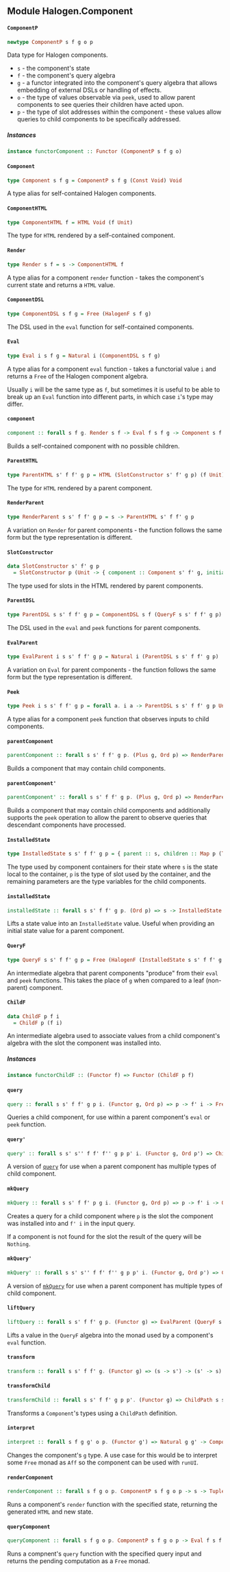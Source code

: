 ## Module Halogen.Component

#### `ComponentP`

``` purescript
newtype ComponentP s f g o p
```

Data type for Halogen components.
- `s` - the component's state
- `f` - the component's query algebra
- `g` - a functor integrated into the component's query algebra that allows
        embedding of external DSLs or handling of effects.
- `o` - the type of values observable via `peek`, used to allow parent
        components to see queries their children have acted upon.
- `p` - the type of slot addresses within the component - these values
        allow queries to child components to be specifically addressed.

##### Instances
``` purescript
instance functorComponent :: Functor (ComponentP s f g o)
```

#### `Component`

``` purescript
type Component s f g = ComponentP s f g (Const Void) Void
```

A type alias for self-contained Halogen components.

#### `ComponentHTML`

``` purescript
type ComponentHTML f = HTML Void (f Unit)
```

The type for `HTML` rendered by a self-contained component.

#### `Render`

``` purescript
type Render s f = s -> ComponentHTML f
```

A type alias for a component `render` function - takes the component's
current state and returns a `HTML` value.

#### `ComponentDSL`

``` purescript
type ComponentDSL s f g = Free (HalogenF s f g)
```

The DSL used in the `eval` function for self-contained components.

#### `Eval`

``` purescript
type Eval i s f g = Natural i (ComponentDSL s f g)
```

A type alias for a component `eval` function - takes a functorial value `i`
and returns a `Free` of the Halogen component algebra.

Usually `i` will be the same type as `f`, but sometimes it is useful to be
able to break up an `Eval` function into different parts, in which case
`i`'s type may differ.

#### `component`

``` purescript
component :: forall s f g. Render s f -> Eval f s f g -> Component s f g
```

Builds a self-contained component with no possible children.

#### `ParentHTML`

``` purescript
type ParentHTML s' f f' g p = HTML (SlotConstructor s' f' g p) (f Unit)
```

The type for `HTML` rendered by a parent component.

#### `RenderParent`

``` purescript
type RenderParent s s' f f' g p = s -> ParentHTML s' f f' g p
```

A variation on `Render` for parent components - the function follows the
same form but the type representation is different.

#### `SlotConstructor`

``` purescript
data SlotConstructor s' f' g p
  = SlotConstructor p (Unit -> { component :: Component s' f' g, initialState :: s' })
```

The type used for slots in the HTML rendered by parent components.

#### `ParentDSL`

``` purescript
type ParentDSL s s' f f' g p = ComponentDSL s f (QueryF s s' f f' g p)
```

The DSL used in the `eval` and `peek` functions for parent components.

#### `EvalParent`

``` purescript
type EvalParent i s s' f f' g p = Natural i (ParentDSL s s' f f' g p)
```

A variation on `Eval` for parent components - the function follows the
same form but the type representation is different.

#### `Peek`

``` purescript
type Peek i s s' f f' g p = forall a. i a -> ParentDSL s s' f f' g p Unit
```

A type alias for a component `peek` function that observes inputs to child
components.

#### `parentComponent`

``` purescript
parentComponent :: forall s s' f f' g p. (Plus g, Ord p) => RenderParent s s' f f' g p -> EvalParent f s s' f f' g p -> Component (InstalledState s s' f f' g p) (Coproduct f (ChildF p f')) g
```

Builds a component that may contain child components.

#### `parentComponent'`

``` purescript
parentComponent' :: forall s s' f f' g p. (Plus g, Ord p) => RenderParent s s' f f' g p -> EvalParent f s s' f f' g p -> Peek (ChildF p f') s s' f f' g p -> Component (InstalledState s s' f f' g p) (Coproduct f (ChildF p f')) g
```

Builds a component that may contain child components and additionally
supports the `peek` operation to allow the parent to observe queries that
descendant components have processed.

#### `InstalledState`

``` purescript
type InstalledState s s' f f' g p = { parent :: s, children :: Map p (Tuple (Component s' f' g) s'), memo :: Map p (HTML Void (Coproduct f (ChildF p f') Unit)) }
```

The type used by component containers for their state where `s` is the
state local to the container, `p` is the type of slot used by the
container, and the remaining parameters are the type variables for the
child components.

#### `installedState`

``` purescript
installedState :: forall s s' f f' g p. (Ord p) => s -> InstalledState s s' f f' g p
```

Lifts a state value into an `InstalledState` value. Useful when providing
an initial state value for a parent component.

#### `QueryF`

``` purescript
type QueryF s s' f f' g p = Free (HalogenF (InstalledState s s' f f' g p) (ChildF p f') g)
```

An intermediate algebra that parent components "produce" from their `eval`
and `peek` functions. This takes the place of `g` when compared to a leaf
(non-parent) component.

#### `ChildF`

``` purescript
data ChildF p f i
  = ChildF p (f i)
```

An intermediate algebra used to associate values from a child component's
algebra with the slot the component was installed into.

##### Instances
``` purescript
instance functorChildF :: (Functor f) => Functor (ChildF p f)
```

#### `query`

``` purescript
query :: forall s s' f f' g p i. (Functor g, Ord p) => p -> f' i -> Free (HalogenF s f (QueryF s s' f f' g p)) (Maybe i)
```

Queries a child component, for use within a parent component's `eval` or
`peek` function.

#### `query'`

``` purescript
query' :: forall s s' s'' f f' f'' g p p' i. (Functor g, Ord p') => ChildPath s s' f f' p p' -> p -> f i -> Free (HalogenF s'' f'' (QueryF s'' s' f'' f' g p')) (Maybe i)
```

A version of [`query`](#query) for use when a parent component has multiple
types of child component.

#### `mkQuery`

``` purescript
mkQuery :: forall s s' f f' p g i. (Functor g, Ord p) => p -> f' i -> QueryF s s' f f' g p (Maybe i)
```

Creates a query for a child component where `p` is the slot the component
was installed into and `f' i` in the input query.

If a component is not found for the slot the result of the query
will be `Nothing`.

#### `mkQuery'`

``` purescript
mkQuery' :: forall s s' s'' f f' f'' g p p' i. (Functor g, Ord p') => ChildPath s s' f f' p p' -> p -> f i -> QueryF s'' s' f'' f' g p' (Maybe i)
```

A version of [`mkQuery`](#mkQuery) for use when a parent component has
multiple types of child component.

#### `liftQuery`

``` purescript
liftQuery :: forall s s' f f' g p. (Functor g) => EvalParent (QueryF s s' f f' g p) s s' f f' g p
```

Lifts a value in the `QueryF` algebra into the monad used by a component's
`eval` function.

#### `transform`

``` purescript
transform :: forall s s' f f' g. (Functor g) => (s -> s') -> (s' -> s) -> Natural f f' -> Natural f' f -> Component s f g -> Component s' f' g
```

#### `transformChild`

``` purescript
transformChild :: forall s s' f f' g p p'. (Functor g) => ChildPath s s' f f' p p' -> Component s f g -> Component s' f' g
```

Transforms a `Component`'s types using a `ChildPath` definition.

#### `interpret`

``` purescript
interpret :: forall s f g g' o p. (Functor g') => Natural g g' -> ComponentP s f g o p -> ComponentP s f g' o p
```

Changes the component's `g` type. A use case for this would be to interpret
some `Free` monad as `Aff` so the component can be used with `runUI`.

#### `renderComponent`

``` purescript
renderComponent :: forall s f g o p. ComponentP s f g o p -> s -> Tuple (HTML p (f Unit)) s
```

Runs a component's `render` function with the specified state, returning
the generated `HTML` and new state.

#### `queryComponent`

``` purescript
queryComponent :: forall s f g o p. ComponentP s f g o p -> Eval f s f g
```

Runs a compnent's `query` function with the specified query input and
returns the pending computation as a `Free` monad.


